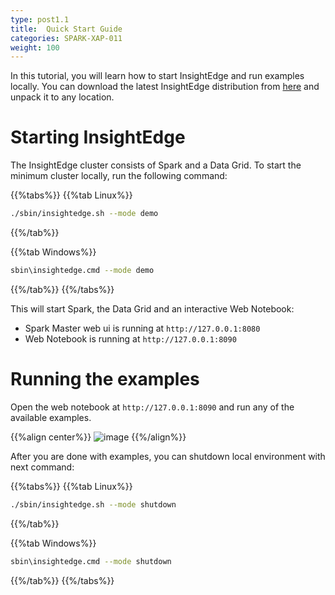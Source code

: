```yaml
---
type: post1.1
title:  Quick Start Guide
categories: SPARK-XAP-011
weight: 100
---
```



In this tutorial, you will learn how to start InsightEdge and run examples locally. You can download the latest InsightEdge distribution from [here](http://insightedge.io/#download) and unpack it to any location.


# Starting InsightEdge

The InsightEdge cluster consists of Spark and a Data Grid. To start the minimum cluster locally, run the following command:

{{%tabs%}}
{{%tab Linux%}}
```bash
./sbin/insightedge.sh --mode demo
```
{{%/tab%}}

{{%tab Windows%}}
```bash
sbin\insightedge.cmd --mode demo
```
{{%/tab%}}
{{%/tabs%}}


This will start Spark, the Data Grid and an interactive Web Notebook:

* Spark Master web ui is running at `http://127.0.0.1:8080`
* Web Notebook is running at `http://127.0.0.1:8090`

# Running the examples

Open the web notebook at `http://127.0.0.1:8090` and run any of the available examples.

{{%align center%}}
![image](/docs/attachment_files/Zeppelin_examples_100.png)
{{%/align%}}

After you are done with examples, you can shutdown local environment with next command:

{{%tabs%}}
{{%tab Linux%}}
```bash
./sbin/insightedge.sh --mode shutdown
```
{{%/tab%}}

{{%tab Windows%}}
```bash
sbin\insightedge.cmd --mode shutdown
```
{{%/tab%}}
{{%/tabs%}}
